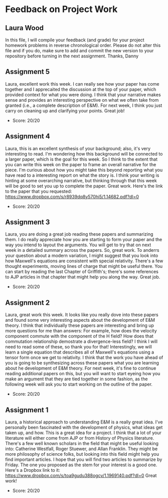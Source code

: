 # Feedback on Project Work
## Laura Wood

In this file, I will compile your feedback (and grade) for your project homework problems in reverse chronological order. Please do not alter this file and if you do, make sure to add and commit the new version to your repository before turning in the next assignment. Thanks, Danny

## Assignment 5

Laura, excellent work this week. I can really see how your paper has come together and I apprecaited the discussion at the top of your paper, which provided context for what you were doing. I think that your narrative makes sense and provides an interesting perspective on what we often take from granted (i.e., a complete description of E&M). For next week, I think you just carry on cleaning up and clarifying your points. Great job!

* Score: 20/20

## Assignment 4

Laura, this is an excellent synthesis of your background; also, it's very interesting to read. I'm wondering how this background will be connected to a larger paper, which is the goal for this week. So I think to the extent that you can write this week on the paper to frame an overall narrative for the piece. I'm curious about how you might take this beyond reporting what you have read to a interesting report on what the story is. I think your writing is hinting at some overarching narrative, but thinking through that this week will be good to set you up to complete the paper. Great work. Here's the link to the paper that you requested: https://www.dropbox.com/s/r8939dq8y570hi5/1.14682.pdf?dl=0

* Score: 20/20

## Assignment 3

Laura, you are doing a great job reading these papers and summarizing them. I do really appreciate how you are starting to form your paper and the way you intend to layout the arguments. You will get to try that on next week in a detailed summary across the papers. So, great work. To anderrs your question about a modern variation, I might suggest that you look into how Maxwell's equations are consistent with special relativity. There's a few thought experiments, moving lines of charge that might be useful there. You can start by reading the last Chapter of Griffith's; there's some references to AJP articles in that chapter that might help you along the way. Great job.

* Score: 20/20

## Assignment 2

Laura, great work this week. It looks like you really dove into these papers and found some very interesting aspects about the development of E&M theory. I think that individually these papers are interesting and bring up more questions for me than answers: For example, how does the velocity component commute with the component of the H field? How does that commutation relationship demostrate a divergence-less field? I think I will need to read some of these, so thank you for that! Interestingly, we will learn a single equation that describes all of Maxwell's equations using a tensor form once we get to relativity. I think that the work you have ahead of you is going to be synthesizing across these papers what you are learning about he development of E&M theory. For next week, it's fine to continue reading additional papers on this, but you will want to start eyeing how you make an argument that they are tied together in some fashion, as the following week will ask you to start working on the outline of the paper.

* Score: 20/20

## Assignment 1

Laura, a historical approach to understanding E&M is a really great idea. I've personally been fascinated with the development of physics, what ideas get taken up, and how. This is a great idea for a project. I think that a lot of your literature will either come from AJP or from History of Physics literature. There's a few well known scholars in the field that might be useful looking into: Catherine Westfall, Roger Stuewer, and Allan Franklin. They might be more philosophy of science folks, but looking into this field might help you find important articles. I hope that you will find two articles to summarize by Friday. The one you proposed as the stem for your interest is a good one. Here's a Dropbox link to it: https://www.dropbox.com/s/toa9gudu388ogcv/1.1969140.pdf?dl=0 Great work!

* Score: 20/20
